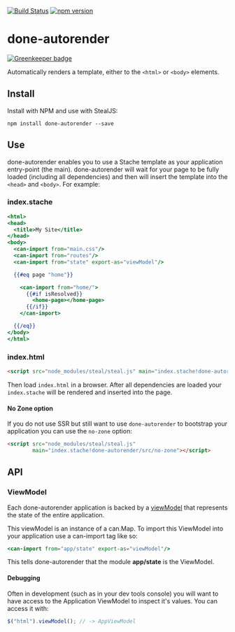 [![Build Status](https://travis-ci.org/donejs/autorender.svg?branch=master)](https://travis-ci.org/donejs/autorender)
[![npm version](https://badge.fury.io/js/done-autorender.svg)](http://badge.fury.io/js/done-autorender)

# done-autorender

[![Greenkeeper badge](https://badges.greenkeeper.io/donejs/autorender.svg)](https://greenkeeper.io/)

Automatically renders a template, either to the `<html>` or `<body>` elements.

## Install

Install with NPM and use with StealJS:

```
npm install done-autorender --save
```

## Use

done-autorender enables you to use a Stache template as your application entry-point (the main). done-autorender will wait for your page to be fully loaded (including all dependencies) and then will insert the template into the `<head>` and `<body>`.  For example:

### index.stache

```mustache
<html>
<head>
  <title>My Site</title>
</head>
<body>
  <can-import from="main.css"/>
  <can-import from="routes"/>
  <can-import from="state" export-as="viewModel"/>

  {{#eq page "home"}}

    <can-import from="home/">
      {{#if isResolved}}
        <home-page></home-page>
      {{/if}}
    </can-import>

  {{/eq}}
</body>
</html>
```

### index.html

```html
<script src="node_modules/steal/steal.js" main="index.stache!done-autorender"></script>
```

Then load `index.html` in a browser. After all dependencies are loaded your `index.stache` will be rendered and inserted into the page.

#### No Zone option

If you do not use SSR but still want to use `done-autorender` to bootstrap your application you can use the `no-zone` option:
```html
<script src="node_modules/steal/steal.js"
        main="index.stache!done-autorender/src/no-zone"></script>
```

## API

### ViewModel

Each done-autorender application is backed by a [viewModel](http://canjs.com/docs/can.Component.prototype.viewModel.html) that represents the state of the entire application.

This viewModel is an instance of a can.Map. To import this ViewModel into your application use a can-import tag like so:

```handlebars
<can-import from="app/state" export-as="viewModel"/>
```

This tells done-autorender that the module **app/state** is the ViewModel.

#### Debugging

Often in development (such as in your dev tools console) you will want to have access to the Application ViewModel to inspect it's values.  You can access it with:

```js
$("html").viewModel(); // -> AppViewModel
```
